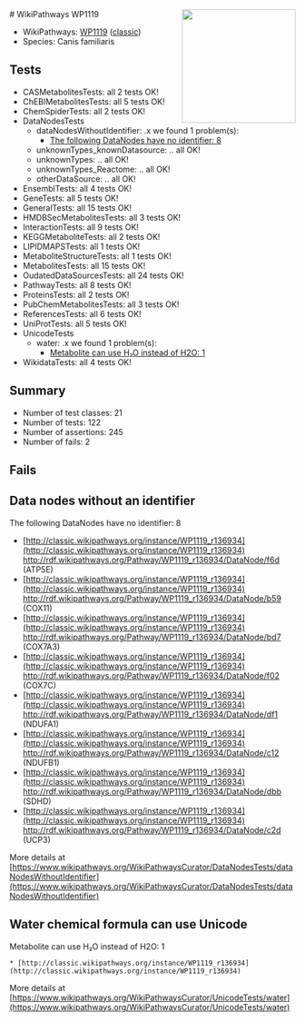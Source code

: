 <img style="float: right; width: 200px" src="https://upload.wikimedia.org/wikipedia/commons/thumb/8/83/Wplogo_with_text_500.png/640px-Wplogo_with_text_500.png" />
# WikiPathways WP1119

* WikiPathways: [WP1119](https://wikipathways.org/pathways/WP1119) ([classic](https://classic.wikipathways.org/instance/WP1119))
* Species: Canis familiaris
## Tests
* CASMetabolitesTests: all 2 tests OK!
* ChEBIMetabolitesTests: all 5 tests OK!
* ChemSpiderTests: all 2 tests OK!
* DataNodesTests
    * dataNodesWithoutIdentifier: .x we found 1 problem(s):
        * [The following DataNodes have no identifier: 8](#d2d32fa7)
    * unknownTypes_knownDatasource: .. all OK!
    * unknownTypes: .. all OK!
    * unknownTypes_Reactome: .. all OK!
    * otherDataSource: .. all OK!
* EnsemblTests: all 4 tests OK!
* GeneTests: all 5 tests OK!
* GeneralTests: all 15 tests OK!
* HMDBSecMetabolitesTests: all 3 tests OK!
* InteractionTests: all 9 tests OK!
* KEGGMetaboliteTests: all 2 tests OK!
* LIPIDMAPSTests: all 1 tests OK!
* MetaboliteStructureTests: all 1 tests OK!
* MetabolitesTests: all 15 tests OK!
* OudatedDataSourcesTests: all 24 tests OK!
* PathwayTests: all 8 tests OK!
* ProteinsTests: all 2 tests OK!
* PubChemMetabolitesTests: all 3 tests OK!
* ReferencesTests: all 6 tests OK!
* UniProtTests: all 5 tests OK!
* UnicodeTests
    * water: .x we found 1 problem(s):
        * [Metabolite can use H₂O instead of H2O: 1](#a680b2d0)
* WikidataTests: all 4 tests OK!


## Summary

* Number of test classes: 21
* Number of tests: 122
* Number of assertions: 245
* Number of fails: 2

## Fails

<a name="d2d32fa7" />

## Data nodes without an identifier

The following DataNodes have no identifier: 8

* [http://classic.wikipathways.org/instance/WP1119_r136934](http://classic.wikipathways.org/instance/WP1119_r136934) http://rdf.wikipathways.org/Pathway/WP1119_r136934/DataNode/f6d (ATP5E)
* [http://classic.wikipathways.org/instance/WP1119_r136934](http://classic.wikipathways.org/instance/WP1119_r136934) http://rdf.wikipathways.org/Pathway/WP1119_r136934/DataNode/b59 (COX11)
* [http://classic.wikipathways.org/instance/WP1119_r136934](http://classic.wikipathways.org/instance/WP1119_r136934) http://rdf.wikipathways.org/Pathway/WP1119_r136934/DataNode/bd7 (COX7A3)
* [http://classic.wikipathways.org/instance/WP1119_r136934](http://classic.wikipathways.org/instance/WP1119_r136934) http://rdf.wikipathways.org/Pathway/WP1119_r136934/DataNode/f02 (COX7C)
* [http://classic.wikipathways.org/instance/WP1119_r136934](http://classic.wikipathways.org/instance/WP1119_r136934) http://rdf.wikipathways.org/Pathway/WP1119_r136934/DataNode/df1 (NDUFA1)
* [http://classic.wikipathways.org/instance/WP1119_r136934](http://classic.wikipathways.org/instance/WP1119_r136934) http://rdf.wikipathways.org/Pathway/WP1119_r136934/DataNode/c12 (NDUFB1)
* [http://classic.wikipathways.org/instance/WP1119_r136934](http://classic.wikipathways.org/instance/WP1119_r136934) http://rdf.wikipathways.org/Pathway/WP1119_r136934/DataNode/dbb (SDHD)
* [http://classic.wikipathways.org/instance/WP1119_r136934](http://classic.wikipathways.org/instance/WP1119_r136934) http://rdf.wikipathways.org/Pathway/WP1119_r136934/DataNode/c2d (UCP3)


More details at [https://www.wikipathways.org/WikiPathwaysCurator/DataNodesTests/dataNodesWithoutIdentifier](https://www.wikipathways.org/WikiPathwaysCurator/DataNodesTests/dataNodesWithoutIdentifier)

<a name="a680b2d0" />

## Water chemical formula can use Unicode

Metabolite can use H₂O instead of H2O: 1
```
* [http://classic.wikipathways.org/instance/WP1119_r136934](http://classic.wikipathways.org/instance/WP1119_r136934)
```

More details at [https://www.wikipathways.org/WikiPathwaysCurator/UnicodeTests/water](https://www.wikipathways.org/WikiPathwaysCurator/UnicodeTests/water)

